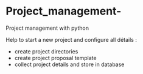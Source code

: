 # Project_management-
Project management with python

Help to start a new project and configure all détails : 
- create project directories
- create project proposal template
- collect project details and store in database
